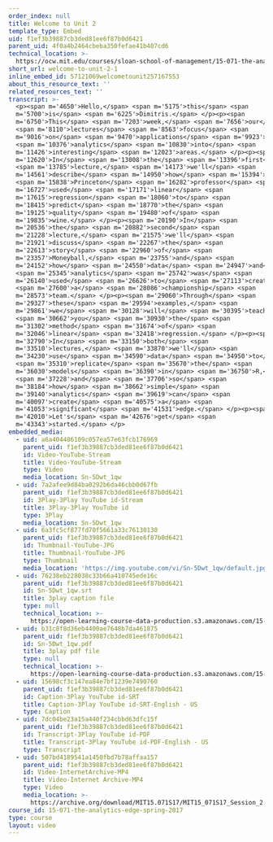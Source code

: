 ```yaml
---
order_index: null
title: Welcome to Unit 2
template_type: Embed
uid: f1ef3b39887cb3ded81ee6f87b0d6421
parent_uid: 4f0a4b2464cbeba350fefae41b407cd6
technical_location: >-
  https://ocw.mit.edu/courses/sloan-school-of-management/15-071-the-analytics-edge-spring-2017/linear-regression/welcome-to-unit-2/welcome-to-unit-2-1
short_url: welcome-to-unit-2-1
inline_embed_id: 57121069welcometounit257167553
about_this_resource_text: ''
related_resources_text: ''
transcript: >-
  <p><span m='4650'>Hello,</span> <span m='5175'>this</span> <span
  m='5700'>is</span> <span m='6225'>Dimitris.</span> </p><p><span
  m='6750'>This</span> <span m='7203'>week,</span> <span m='7656'>our</span>
  <span m='8110'>lectures</span> <span m='8563'>focus</span> <span
  m='9016'>on</span> <span m='9470'>applications</span> <span m='9923'>of</span>
  <span m='10376'>analytics</span> <span m='10830'>into</span> <span
  m='11426'>interesting</span> <span m='12023'>areas.</span> </p><p><span
  m='12620'>In</span> <span m='13008'>the</span> <span m='13396'>first</span>
  <span m='13785'>lecture,</span> <span m='14173'>we'll</span> <span
  m='14561'>describe</span> <span m='14950'>how</span> <span m='15394'>a</span>
  <span m='15838'>Princeton</span> <span m='16282'>professor</span> <span
  m='16727'>used</span> <span m='17171'>linear</span> <span
  m='17615'>regression</span> <span m='18060'>to</span> <span
  m='18415'>predict</span> <span m='18770'>the</span> <span
  m='19125'>quality</span> <span m='19480'>of</span> <span
  m='19835'>wine.</span> </p><p><span m='20190'>In</span> <span
  m='20536'>the</span> <span m='20882'>second</span> <span
  m='21228'>lecture,</span> <span m='21575'>we'll</span> <span
  m='21921'>discuss</span> <span m='22267'>the</span> <span
  m='22613'>story</span> <span m='22960'>of</span> <span
  m='23357'>Moneyball,</span> <span m='23755'>and</span> <span
  m='24152'>how</span> <span m='24550'>data</span> <span m='24947'>and</span>
  <span m='25345'>analytics</span> <span m='25742'>was</span> <span
  m='26140'>used</span> <span m='26626'>to</span> <span m='27113'>create</span>
  <span m='27600'>a</span> <span m='28086'>championship</span> <span
  m='28573'>team.</span> </p><p><span m='29060'>Through</span> <span
  m='29327'>these</span> <span m='29594'>examples,</span> <span
  m='29861'>we</span> <span m='30128'>will</span> <span m='30395'>teach</span>
  <span m='30662'>you</span> <span m='30930'>the</span> <span
  m='31302'>method</span> <span m='31674'>of</span> <span
  m='32046'>linear</span> <span m='32418'>regression.</span> </p><p><span
  m='32790'>In</span> <span m='33150'>both</span> <span
  m='33510'>lectures,</span> <span m='33870'>we'll</span> <span
  m='34230'>use</span> <span m='34590'>data</span> <span m='34950'>to</span>
  <span m='35310'>replicate</span> <span m='35670'>the</span> <span
  m='36030'>models</span> <span m='36390'>in</span> <span m='36750'>R,</span>
  <span m='37228'>and</span> <span m='37706'>so</span> <span
  m='38184'>how</span> <span m='38662'>simple</span> <span
  m='39140'>analytics</span> <span m='39619'>can</span> <span
  m='40097'>create</span> <span m='40575'>a</span> <span
  m='41053'>significant</span> <span m='41531'>edge.</span> </p><p><span
  m='42010'>Let's</span> <span m='42676'>get</span> <span
  m='43343'>started.</span> </p>
embedded_media:
  - uid: a6a404486109c057ea57e63fcb176969
    parent_uid: f1ef3b39887cb3ded81ee6f87b0d6421
    id: Video-YouTube-Stream
    title: Video-YouTube-Stream
    type: Video
    media_location: Sn-5Dwt_1qw
  - uid: 7a2afee9d84ba0292b6da46cbb0d67fb
    parent_uid: f1ef3b39887cb3ded81ee6f87b0d6421
    id: 3Play-3Play YouTube id-Stream
    title: 3Play-3Play YouTube id
    type: 3Play
    media_location: Sn-5Dwt_1qw
  - uid: 6a3fc5cf877fd70f5661a33c76130130
    parent_uid: f1ef3b39887cb3ded81ee6f87b0d6421
    id: Thumbnail-YouTube-JPG
    title: Thumbnail-YouTube-JPG
    type: Thumbnail
    media_location: 'https://img.youtube.com/vi/Sn-5Dwt_1qw/default.jpg'
  - uid: 76238eb228038c33b66a410745ede16c
    parent_uid: f1ef3b39887cb3ded81ee6f87b0d6421
    id: Sn-5Dwt_1qw.srt
    title: 3play caption file
    type: null
    technical_location: >-
      https://open-learning-course-data-production.s3.amazonaws.com/15-071-the-analytics-edge-spring-2017/76238eb228038c33b66a410745ede16c_Sn-5Dwt_1qw.srt
  - uid: b31c8f8d36eb4400ae7648b7da461875
    parent_uid: f1ef3b39887cb3ded81ee6f87b0d6421
    id: Sn-5Dwt_1qw.pdf
    title: 3play pdf file
    type: null
    technical_location: >-
      https://open-learning-course-data-production.s3.amazonaws.com/15-071-the-analytics-edge-spring-2017/b31c8f8d36eb4400ae7648b7da461875_Sn-5Dwt_1qw.pdf
  - uid: 15698cf3c147ea84e7bf1239e7490760
    parent_uid: f1ef3b39887cb3ded81ee6f87b0d6421
    id: Caption-3Play YouTube id-SRT
    title: Caption-3Play YouTube id-SRT-English - US
    type: Caption
  - uid: 7dc04be23a15a440f234cbbd63dfc15f
    parent_uid: f1ef3b39887cb3ded81ee6f87b0d6421
    id: Transcript-3Play YouTube id-PDF
    title: Transcript-3Play YouTube id-PDF-English - US
    type: Transcript
  - uid: 507bd4189541a1450fbd7b78affaa157
    parent_uid: f1ef3b39887cb3ded81ee6f87b0d6421
    id: Video-InternetArchive-MP4
    title: Video-Internet Archive-MP4
    type: Video
    media_location: >-
      https://archive.org/download/MIT15.071S17/MIT15_071S17_Session_2.1.01_300k.mp4
course_id: 15-071-the-analytics-edge-spring-2017
type: course
layout: video
---
```

